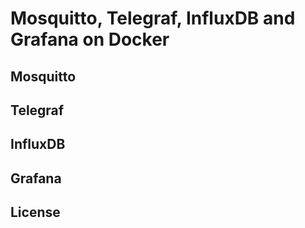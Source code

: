 # Mosquitto, Telegraf, InfluxDB and Grafana on Docker

## Mosquitto

## Telegraf

## InfluxDB

## Grafana

## License



